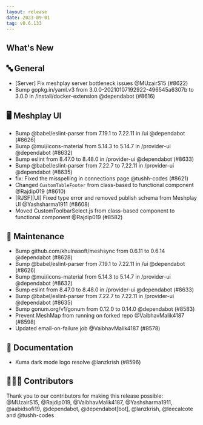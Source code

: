 ```yaml
---
layout: release
date: 2023-09-01
tag: v0.6.133
---
```


## What's New
## 🔤 General
- [Server] Fix meshplay server bottleneck issues @MUzairS15 (#8622)
- Bump gopkg.in/yaml.v3 from 3.0.0-20210107192922-496545a6307b to 3.0.0 in /install/docker-extension @dependabot (#8616)

## 🖥 Meshplay UI

- Bump @babel/eslint-parser from 7.19.1 to 7.22.11 in /ui @dependabot (#8626)
- Bump @mui/icons-material from 5.14.3 to 5.14.7 in /provider-ui @dependabot (#8632)
- Bump eslint from 8.47.0 to 8.48.0 in /provider-ui @dependabot (#8633)
- Bump @babel/eslint-parser from 7.22.7 to 7.22.11 in /provider-ui @dependabot (#8635)
- fix: Fixed the misspelling in connections page @tushh-codes (#8621)
- Changed `CustomTableFooter` from class-based to functional component @Rajdip019 (#8610)
- [RJSF][UI] Fixed type error and removed publish schema from Meshplay UI @Yashsharma1911 (#8608)
- Moved CustomToolbarSelect.js from class-based component to functional component @Rajdip019 (#8582)

## 🧰 Maintenance

- Bump github.com/khulnasoft/meshsync from 0.6.11 to 0.6.14 @dependabot (#8628)
- Bump @babel/eslint-parser from 7.19.1 to 7.22.11 in /ui @dependabot (#8626)
- Bump @mui/icons-material from 5.14.3 to 5.14.7 in /provider-ui @dependabot (#8632)
- Bump eslint from 8.47.0 to 8.48.0 in /provider-ui @dependabot (#8633)
- Bump @babel/eslint-parser from 7.22.7 to 7.22.11 in /provider-ui @dependabot (#8635)
- Bump gonum.org/v1/gonum from 0.12.0 to 0.14.0 @dependabot (#8583)
- Prevent MeshMap from running on forked repo @VaibhavMalik4187 (#8598)
- Updated email-on-failure job @VaibhavMalik4187 (#8578)

## 📖 Documentation

- Kuma dark mode logo resolve @lanzkrish (#8596)

## 👨🏽‍💻 Contributors

Thank you to our contributors for making this release possible:
@MUzairS15, @Rajdip019, @VaibhavMalik4187, @Yashsharma1911, @aabidsofi19, @dependabot, @dependabot[bot], @lanzkrish, @leecalcote and @tushh-codes
